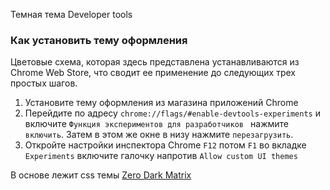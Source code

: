 Темная тема Developer tools
 

### Как установить тему оформления

Цветовые схема, которая здесь представлена устанавливаются из Chrome Web Store, что сводит ее применение до следующих трех простых шагов.
1. Установите тему оформления из магазина приложений Chrome
2. Перейдите по адресу `chrome://flags/#enable-devtools-experiments` и включите `Функция экспериментов для разработчиков ` нажмите `включить`. Затем в этом же окне в низу нажмите `перезагрузить`.
3. Откройте настройки инспектора Chrome `F12` потом `F1` во вкладке `Experiments` включите галочку напротив `Allow custom UI themes`
 
В основе лежит css темы [Zero Dark Matrix](https://chrome.google.com/webstore/detail/devtools-theme-zero-dark/bomhdjeadceaggdgfoefmpeafkjhegbo)